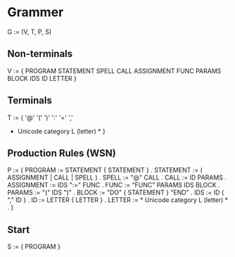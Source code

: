 # Grammer

G := (V, T, P, S)

## Non-terminals

V := {
  PROGRAM
  STATEMENT
  SPELL
  CALL
  ASSIGNMENT
  FUNC
  PARAMS
  BLOCK
  IDS
  ID
  LETTER
}

## Terminals

T := {
  '@'
  '('
  ')'
  ':'
  '='
  ','
  * Unicode category L (letter) *
}

## Production Rules (WSN)

P := {
  PROGRAM    := STATEMENT { STATEMENT } .
  STATEMENT  := ( ASSIGNMENT | CALL | SPELL ) .
  SPELL      := "@" CALL .
  CALL       := ID PARAMS .
  ASSIGNMENT := IDS ":=" FUNC .
  FUNC       := "FUNC" PARAMS IDS BLOCK .
  PARAMS     := "(" IDS ")" .
  BLOCK      := "DO" { STATEMENT } "END" .
  IDS        := ID { "," ID } .
  ID         := LETTER { LETTER } .
  LETTER     := * Unicode category L (letter) * .
}

## Start

S := {
  PROGRAM
}
